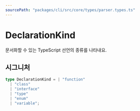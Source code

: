 ```yaml
---
sourcePath: "packages/cli/src/core/types/parser.types.ts"
---
```


# DeclarationKind

 
문서화할 수 있는 TypeScript 선언의 종류를 나타내요.

## 시그니처

```typescript
type DeclarationKind = | "function"
  | "class"
  | "interface"
  | "type"
  | "enum"
  | "variable";
```
